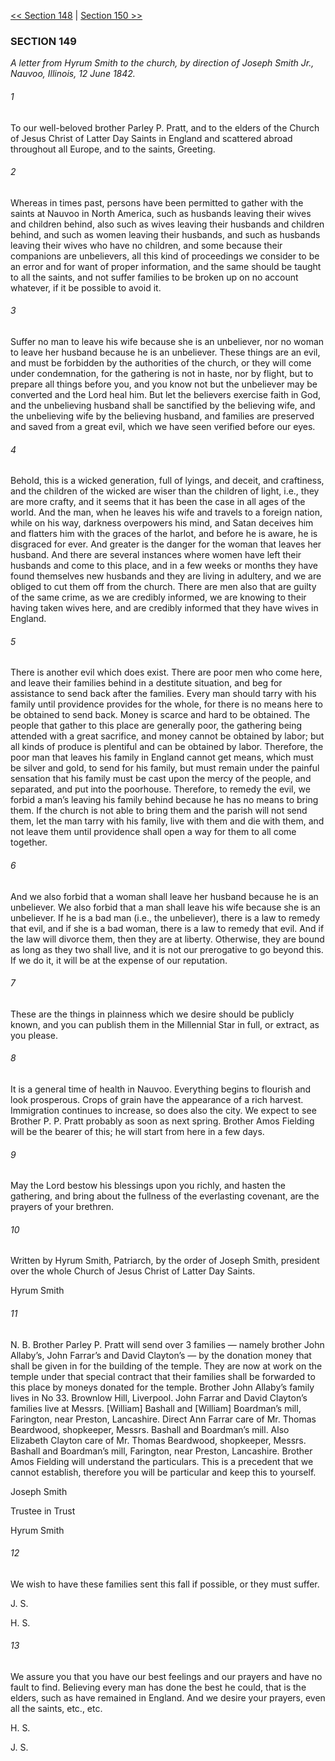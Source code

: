 [<< Section 148](Section%20148)  |  [Section 150 >>](Section%20150)

### SECTION 149

*A letter from Hyrum Smith to the church, by direction of Joseph Smith Jr., Nauvoo, Illinois, 12 June 1842.*

###### 1
To our well-beloved brother Parley P. Pratt, and to the elders of the Church of Jesus Christ of Latter Day Saints in England and scattered abroad throughout all Europe, and to the saints, Greeting.

###### 2
Whereas in times past, persons have been permitted to gather with the saints at Nauvoo in North America, such as husbands leaving their wives and children behind, also such as wives leaving their husbands and children behind, and such as women leaving their husbands, and such as husbands leaving their wives who have no children, and some because their companions are unbelievers, all this kind of proceedings we consider to be an error and for want of proper information, and the same should be taught to all the saints, and not suffer families to be broken up on no account whatever, if it be possible to avoid it.

###### 3
Suffer no man to leave his wife because she is an unbeliever, nor no woman to leave her husband because he is an unbeliever. These things are an evil, and must be forbidden by the authorities of the church, or they will come under condemnation, for the gathering is not in haste, nor by flight, but to prepare all things before you, and you know not but the unbeliever may be converted and the Lord heal him. But let the believers exercise faith in God, and the unbelieving husband shall be sanctified by the believing wife, and the unbelieving wife by the believing husband, and families are preserved and saved from a great evil, which we have seen verified before our eyes.

###### 4
Behold, this is a wicked generation, full of lyings, and deceit, and craftiness, and the children of the wicked are wiser than the children of light, i.e., they are more crafty, and it seems that it has been the case in all ages of the world. And the man, when he leaves his wife and travels to a foreign nation, while on his way, darkness overpowers his mind, and Satan deceives him and flatters him with the graces of the harlot, and before he is aware, he is disgraced for ever. And greater is the danger for the woman that leaves her husband. And there are several instances where women have left their husbands and come to this place, and in a few weeks or months they have found themselves new husbands and they are living in adultery, and we are obliged to cut them off from the church. There are men also that are guilty of the same crime, as we are credibly informed, we are knowing to their having taken wives here, and are credibly informed that they have wives in England.

###### 5
There is another evil which does exist. There are poor men who come here, and leave their families behind in a destitute situation, and beg for assistance to send back after the families. Every man should tarry with his family until providence provides for the whole, for there is no means here to be obtained to send back. Money is scarce and hard to be obtained. The people that gather to this place are generally poor, the gathering being attended with a great sacrifice, and money cannot be obtained by labor; but all kinds of produce is plentiful and can be obtained by labor. Therefore, the poor man that leaves his family in England cannot get means, which must be silver and gold, to send for his family, but must remain under the painful sensation that his family must be cast upon the mercy of the people, and separated, and put into the poorhouse. Therefore, to remedy the evil, we forbid a man’s leaving his family behind because he has no means to bring them. If the church is not able to bring them and the parish will not send them, let the man tarry with his family, live with them and die with them, and not leave them until providence shall open a way for them to all come together.

###### 6
And we also forbid that a woman shall leave her husband because he is an unbeliever. We also forbid that a man shall leave his wife because she is an unbeliever. If he is a bad man (i.e., the unbeliever), there is a law to remedy that evil, and if she is a bad woman, there is a law to remedy that evil. And if the law will divorce them, then they are at liberty. Otherwise, they are bound as long as they two shall live, and it is not our prerogative to go beyond this. If we do it, it will be at the expense of our reputation.

###### 7
These are the things in plainness which we desire should be publicly known, and you can publish them in the Millennial Star in full, or extract, as you please.

###### 8
It is a general time of health in Nauvoo. Everything begins to flourish and look prosperous. Crops of grain have the appearance of a rich harvest. Immigration continues to increase, so does also the city. We expect to see Brother P. P. Pratt probably as soon as next spring. Brother Amos Fielding will be the bearer of this; he will start from here in a few days.

###### 9
May the Lord bestow his blessings upon you richly, and hasten the gathering, and bring about the fullness of the everlasting covenant, are the prayers of your brethren.

###### 10
Written by Hyrum Smith, Patriarch, by the order of Joseph Smith, president over the whole Church of Jesus Christ of Latter Day Saints.

Hyrum Smith

###### 11
N. B. Brother Parley P. Pratt will send over 3 families — namely brother John Allaby’s, John Farrar’s and David Clayton’s — by the donation money that shall be given in for the building of the temple. They are now at work on the temple under that special contract that their families shall be forwarded to this place by moneys donated for the temple. Brother John Allaby’s family lives in No 33. Brownlow Hill, Liverpool. John Farrar and David Clayton’s families live at Messrs. [William] Bashall and [William] Boardman’s mill, Farington, near Preston, Lancashire. Direct Ann Farrar care of Mr. Thomas Beardwood, shopkeeper, Messrs. Bashall and Boardman’s mill. Also Elizabeth Clayton care of Mr. Thomas Beardwood, shopkeeper, Messrs. Bashall and Boardman’s mill, Farington, near Preston, Lancashire. Brother Amos Fielding will understand the particulars. This is a precedent that we cannot establish, therefore you will be particular and keep this to yourself.

Joseph Smith

Trustee in Trust

Hyrum Smith

###### 12
We wish to have these families sent this fall if possible, or they must suffer.

J. S.

H. S.

###### 13
We assure you that you have our best feelings and our prayers and have no fault to find. Believing every man has done the best he could, that is the elders, such as have remained in England. And we desire your prayers, even all the saints, etc., etc.

H. S.

J. S.